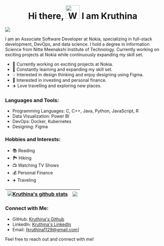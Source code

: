 <h1 align="center"> Hi there, <img src="https://raw.githubusercontent.com/nixin72/nixin72/master/wave.gif" 
         alt="Waving hand animated gif"
         height="45"
         width="45" /> I am Kruthina</h1>

![](https://komarev.com/ghpvc/?username=kruthina)


I am an Associate Software Developer at Nokia, specializing in full-stack development, DevOps, and data science. I hold a degree in Information Science from Nitte Meenakshi Institute of Technology. Currently working on exciting projects at Nokia while continuously expanding my skill set. 

- 🔭 Currently working on exciting projects at Nokia.
- 🌱 Constantly learning and expanding my skill set.
- 💡 Interested in design thinking and enjoy designing using Figma.
- 💼 Interested in investing and personal finance.
- ✈️  Love travelling and exploring new places.

### Languages and Tools:

- Programming Languages: C, C++, Java, Python, JavaScript, R
- Data Visualization: Power BI
- DevOps: Docker, Kubernetes
- Designing: Figma

### Hobbies and Interests:

- 📚 Reading
- 🏞️ Hiking
- 📺 Watching TV Shows
- 💰 Personal Finance
- ✈️ Traveling

| <a href="https://github.com/kruthina/github-readme-stats"><img align="center" src="https://github-readme-stats.vercel.app/api?username=kruthina&show_icons=true&include_all_commits=true&theme=buefy&hide_border=true" alt="Kruthina's github stats" /></a> | <a href="https://github.com/kruthina/github-readme-stats"><img align="center" src="https://github-readme-stats.vercel.app/api/top-langs/?username=Kruthina&layout=compact&theme=buefy&hide_border=true" /></a> |
| ------------- | ------------- |

### Connect with Me:

- GitHub: [Kruthina's Github](https://github.com/Kruthina)
- LinkedIn: [Kruthina's LinkedIn](https://www.linkedin.com/in/kruthina-u-5515a6239/)
- Email: [kruthina1129@gmail.com]

Feel free to reach out and connect with me! 


